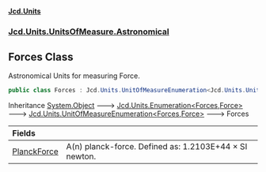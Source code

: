 #### [Jcd.Units](index.md 'index')
### [Jcd.Units.UnitsOfMeasure.Astronomical](Jcd.Units.UnitsOfMeasure.Astronomical.md 'Jcd.Units.UnitsOfMeasure.Astronomical')

## Forces Class

Astronomical Units for measuring Force.

```csharp
public class Forces : Jcd.Units.UnitOfMeasureEnumeration<Jcd.Units.UnitsOfMeasure.Astronomical.Forces, Jcd.Units.UnitTypes.Force>
```

Inheritance [System.Object](https://docs.microsoft.com/en-us/dotnet/api/System.Object 'System.Object') &#129106; [Jcd.Units.Enumeration&lt;](Enumeration_TEnumeration,T_.md 'Jcd.Units.Enumeration<TEnumeration,T>')[Forces](Forces.md 'Jcd.Units.UnitsOfMeasure.Astronomical.Forces')[,](Enumeration_TEnumeration,T_.md 'Jcd.Units.Enumeration<TEnumeration,T>')[Force](Force.md 'Jcd.Units.UnitTypes.Force')[&gt;](Enumeration_TEnumeration,T_.md 'Jcd.Units.Enumeration<TEnumeration,T>') &#129106; [Jcd.Units.UnitOfMeasureEnumeration&lt;](UnitOfMeasureEnumeration_TEnumeration,T_.md 'Jcd.Units.UnitOfMeasureEnumeration<TEnumeration,T>')[Forces](Forces.md 'Jcd.Units.UnitsOfMeasure.Astronomical.Forces')[,](UnitOfMeasureEnumeration_TEnumeration,T_.md 'Jcd.Units.UnitOfMeasureEnumeration<TEnumeration,T>')[Force](Force.md 'Jcd.Units.UnitTypes.Force')[&gt;](UnitOfMeasureEnumeration_TEnumeration,T_.md 'Jcd.Units.UnitOfMeasureEnumeration<TEnumeration,T>') &#129106; Forces

| Fields | |
| :--- | :--- |
| [PlanckForce](Forces.PlanckForce.md 'Jcd.Units.UnitsOfMeasure.Astronomical.Forces.PlanckForce') | A(n) planck-force. Defined as: 1.2103E+44 × SI newton. |
